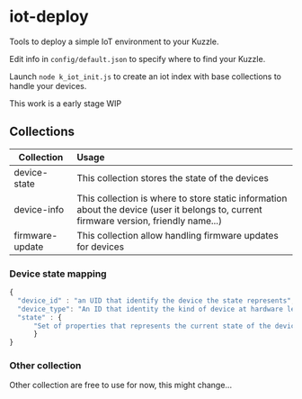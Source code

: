 # iot-deploy

Tools to deploy a simple IoT environment to your Kuzzle.

Edit info in `config/default.json` to specify where to find your Kuzzle.

Launch `node k_iot_init.js` to create an iot index with base collections to handle your devices.

This work is a early stage WIP

## Collections
| Collection | Usage |
|------------|:----------|
| device-state | This collection stores the state of the devices |
| device-info | This collection is where to store static information about the device (user it belongs to, current firmware version, friendly name...) |
| firmware-update | This collection allow handling firmware updates for devices |


### Device state mapping
```javascript
{
  "device_id" : "an UID that identify the device the state represents",
  "device_type": "An ID that identity the kind of device at hardware level",
  "state" : {
      "Set of properties that represents the current state of the device."
      }
}
```
### Other collection

Other collection are free to use for now, this might change...
